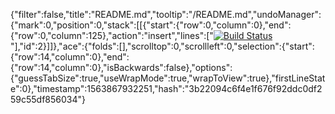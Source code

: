 {"filter":false,"title":"README.md","tooltip":"/README.md","undoManager":{"mark":0,"position":0,"stack":[[{"start":{"row":0,"column":0},"end":{"row":0,"column":125},"action":"insert","lines":["[![Build Status](https://travis-ci.org/nicktruel/ecommerce-1.svg?branch=master)](https://travis-ci.org/nicktruel/ecommerce-1)"],"id":2}]]},"ace":{"folds":[],"scrolltop":0,"scrollleft":0,"selection":{"start":{"row":14,"column":0},"end":{"row":14,"column":0},"isBackwards":false},"options":{"guessTabSize":true,"useWrapMode":true,"wrapToView":true},"firstLineState":0},"timestamp":1563867932251,"hash":"3b22094c6f4e1f676f92ddc0df259c55df856034"}